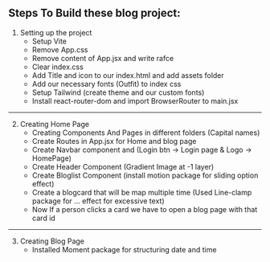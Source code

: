 ## Steps To Build these blog project:

1. Setting up the project
    - Setup Vite
    - Remove App.css
    - Remove content of App.jsx and write rafce
    - Clear index.css
    - Add Title and icon to our index.html and add assets folder
    - Add our necessary fonts (Outfit) to index css
    - Setup Tailwind (create theme and our custom fonts)
    - Install react-router-dom and import BrowserRouter to main.jsx

---

2. Creating Home Page
    - Creating Components And Pages in different folders (Capital names)
    - Create Routes in App.jsx for Home and blog page
    - Create Navbar component and (Login btn -> Login page & Logo -> HomePage)
    - Create Header Component (Gradient Image at -1 layer)
    - Create Bloglist Component (install motion package for sliding option effect)
    - Create a blogcard that will be map multiple time (Used Line-clamp package for ... effect for excessive text)
    - Now If a person clicks a card we have to open a blog page with that card id

---

3. Creating Blog Page
    - Installed Moment package for structuring date and time 